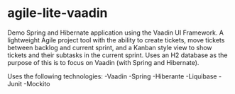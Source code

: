 # agile-lite-vaadin

Demo Spring and Hibernate application using the Vaadin UI Framework. A lightweight Agile project tool with the ability to create tickets, move tickets between backlog and current sprint, and a Kanban style view to show tickets and their subtasks in the current sprint. Uses an H2 database as the purpose of this is to focus on Vaadin (with Spring and Hibernate).

Uses the following technologies:
-Vaadin
-Spring
-Hiberante
-Liquibase
-Junit
-Mockito
